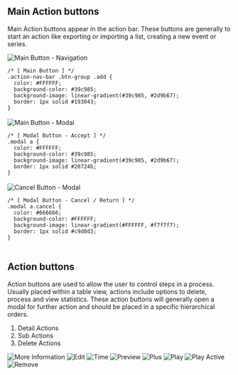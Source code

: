 ## Main Action buttons
Main Action buttons appear in the action bar. These buttons are generally to start
an action like exporting or importing a list, creating a new event or series.

<div class="row-flex">
  <img src="../../../../img/buttons-1.png" alt="Main Button - Navigation" />
<pre style="margin-bottom: 0px;"><code clas="css hljs" class="hljs css"><span class="hljs-comment">/* [ Main Button ] */</span>
<span class="hljs-class">.action-nav-bar .btn-group .add</span> {<span class="hljs-rules">
  <span class="hljs-rule"><span class="hljs-attribute">color</span><span class="hljs-rule">:</span><span class="hljs-value"><span class="hljs-hexcolor"> #FFFFFF</span></span></span>;
  <span class="hljs-rule"><span class="hljs-attribute">background-color</span><span class="hljs-rule">:</span><span class="hljs-value"><span class="hljs-hexcolor"> #39c985</span></span></span>;
  <span class="hljs-rule"><span class="hljs-attribute">background-image</span><span class="hljs-rule">:</span><span class="hljs-value"> linear-gradient(<span class="hljs-hexcolor">#39c985</span>, <span class="hljs-hexcolor">#2d9b67</span>)</span></span></span>;
  <span class="hljs-rule"><span class="hljs-attribute">border</span><span class="hljs-rule">:</span><span class="hljs-value"> 1px solid <span class="hljs-hexcolor">#193043</span></span></span></span>;
</span>}</code></pre>
</div>
<br/>
<div class="row-flex">
  <img src="../../../../img/buttons-2.png" alt="Main Button - Modal" />
<pre style="margin-bottom: 0px;"><code clas="css hljs" class="hljs css"><span class="hljs-comment">/* [ Modal Button - Accept ] */</span>
<span class="hljs-class">.modal</span><span class="hljs-tag"> a</span> {<span class="hljs-rules">
  <span class="hljs-rule"><span class="hljs-attribute">color</span><span class="hljs-rule">:</span><span class="hljs-value"><span class="hljs-hexcolor"> #FFFFFF</span></span></span>;
  <span class="hljs-rule"><span class="hljs-attribute">background-color</span><span class="hljs-rule">:</span><span class="hljs-value"><span class="hljs-hexcolor"> #39c985</span></span></span>;
  <span class="hljs-rule"><span class="hljs-attribute">background-image</span><span class="hljs-rule">:</span><span class="hljs-value"> linear-gradient(<span class="hljs-hexcolor">#39c985</span>, <span class="hljs-hexcolor">#2d9b67</span>)</span></span></span>;
  <span class="hljs-rule"><span class="hljs-attribute">border</span><span class="hljs-rule">:</span><span class="hljs-value"> 1px solid <span class="hljs-hexcolor">#20724b</span></span></span></span>;
</span>}</code></pre>
</div>
<br/>
<div class="row-flex">
  <img src="../../../../img/buttons-3.png" alt="Cancel Button - Modal" />
<pre style="margin-bottom: 0px;"><code clas="css hljs" class="hljs css"><span class="hljs-comment">/* [ Modal Button - Cancel / Return ] */</span>
<span class="hljs-class">.modal</span><span class="hljs-tag"> a<span class="hljs-class">.cancel</span></span> {<span class="hljs-rules">
  <span class="hljs-rule"><span class="hljs-attribute">color</span><span class="hljs-rule">:</span><span class="hljs-value"><span class="hljs-hexcolor"> #666666</span></span></span>;
  <span class="hljs-rule"><span class="hljs-attribute">background-color</span><span class="hljs-rule">:</span><span class="hljs-value"><span class="hljs-hexcolor"> #FFFFFF</span></span></span>;
  <span class="hljs-rule"><span class="hljs-attribute">background-image</span><span class="hljs-rule">:</span><span class="hljs-value"> linear-gradient(<span class="hljs-hexcolor">#FFFFFF</span>, <span class="hljs-hexcolor">#f7f7f7</span>)</span></span></span>;
  <span class="hljs-rule"><span class="hljs-attribute">border</span><span class="hljs-rule">:</span><span class="hljs-value"> 1px solid <span class="hljs-hexcolor">#c9d0d3</span></span></span></span>;
</span>}</code></pre>
</div>
<br/>

## Action buttons
Action buttons are used to allow the user to control steps in
a process. Usually placed within a table view, actions include
options to delete, process and view statistics. These action
buttons will generally open a modal for further action and should be placed in a specific hierarchical orders.

1. Detail Actions
2. Sub Actions
3. Delete Actions

<div class="icons">
  <img src="../../../../img/more-icon_2x.png" alt="More Information"/>
  <img src="../../../../img/edit-icon_2x.png" alt="Edit"/>
  <img src="../../../../img/time-icon_2x.png" alt="Time"/>
  <img src="../../../../img/preview-icon_2x.png" alt="Preview"/>  
  <img src="../../../../img/plus-icon_2x.png" alt="Plus"/>
  <img src="../../../../img/play-icon_2x.png" alt="Play"/>
  <img src="../../../../img/play-icon-on_2x.png" alt="Play Active"/>
  <i class="fa fa-comment fa-2x"></i>
  <i class="fa fa-comment-o fa-2x"></i>  
  <img src="../../../../img/remove-icon_2x.png" alt="Remove"/>
</div>
<br/>

<!--
## Radio Buttons
Radio buttons are toggles which allow the user to select only
one defined option to either on or off, yes or no. These buttons
are generally placed to allow user to trigger a pending action.
An example of radio button use would be to activate a server
maintenance routine.
-->
